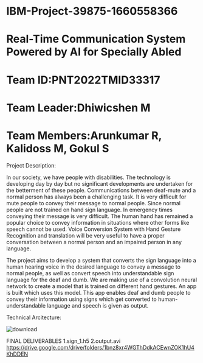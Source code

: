  # IBM-Project-39875-1660558366
 # Real-Time Communication System Powered by AI for Specially Abled
 # Team ID:PNT2022TMID33317
 # Team Leader:Dhiwicshen M
 # Team Members:Arunkumar R, Kalidoss M, Gokul S
Project Description:

In our society, we have people with disabilities. The technology is developing day by day but no significant developments are undertaken for the betterment of these people. Communications between deaf-mute and a normal person has always been a challenging task. It is very difficult for mute people to convey their message to normal people. Since normal people are not trained on hand sign language. In emergency times conveying their message is very difficult. The human hand has remained a popular choice to convey information in situations where other forms like speech cannot be used. Voice Conversion System with Hand Gesture Recognition and translation will be very useful to have a proper conversation between a normal person and an impaired person in any language.

The project aims to develop a system that converts the sign language into a human hearing voice in the desired language to convey a message to normal people, as well as convert speech into understandable sign language for the deaf and dumb. We are making use of a convolution neural network to create a model that is trained on different hand gestures. An app is built which uses this model. This app enables deaf and dumb people to convey their information using signs which get converted to human-understandable language and speech is given as output.

Technical Arcitecture:

![download](https://user-images.githubusercontent.com/83601555/201668136-d7fac769-636b-40ed-ba3f-73f84cca2358.png)

FINAL DELIVERABLES
1.sign_1.h5
2.output.avi
https://drive.google.com/drive/folders/1bnz8xr4WGThDdkACEwnZOK1hU4KhDDEN
